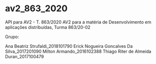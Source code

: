 # av2_863_2020
API para AV2 - T. 863/2020
AV2 para a matéria de Desenvolvimento em aplicações distribuídas, Turma 863/20-02

Grupo:

Ana Beatriz Strufaldi_2018101790
Erick Nogueira Goncalves Da Silva_2017201090
Milton Armando_2016102388
Thiago Riter de Almeida Duran_2017100479